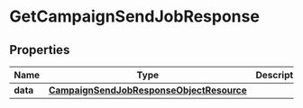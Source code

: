 # GetCampaignSendJobResponse

## Properties
Name | Type | Description | Notes
------------ | ------------- | ------------- | -------------
**data** | [**CampaignSendJobResponseObjectResource**](CampaignSendJobResponseObjectResource.md) |  | 
